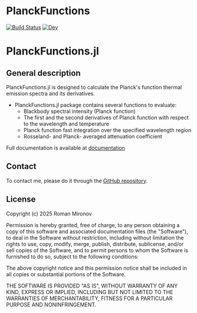 # PlanckFunctions

[![Build Status](https://github.com/Manarom/PlanckFunctions.jl/actions/workflows/CI.yml/badge.svg?branch=master)](https://github.com/Manarom/PlanckFunctions.jl/actions/workflows/CI.yml?query=branch%3Amaster)
[![Dev](https://img.shields.io/badge/docs-dev-blue.svg)](https://manarom.github.io/PlanckFunctions.jl)

# PlanckFunctions.jl

## General description
PlanckFunctions.jl is designed to calculate the Planck's function thermal emission spectra and its derivatives.

- PlanckFunctions.jl package contains several functions to evaluate: 
    - Blackbody spectral intensity (Planck function)
    - The first and the second derivatives of Planck function with respect to the wavelength and temperature 
    - Planck function fast integration over the specified wavelength region 
    - Rosseland- and Planck- averaged attenuation coefficient  

Full documentation is available at  [documentation](https://manarom.github.io/PlanckFunctions.jl/)
## Contact

To contact me, please do it through the [GitHub repository](https://github.com/Manarom/PlanckFunctions.jl).

## License

Copyright (c) 2025 Roman Mironov

Permission is hereby granted, free of charge, to any person obtaining a copy
of this software and associated documentation files (the "Software"), to deal
in the Software without restriction, including without limitation the rights
to use, copy, modify, merge, publish, distribute, sublicense, and/or sell
copies of the Software, and to permit persons to whom the Software is
furnished to do so, subject to the following conditions:

The above copyright notice and this permission notice shall be included in all
copies or substantial portions of the Software.

THE SOFTWARE IS PROVIDED "AS IS", WITHOUT WARRANTY OF ANY KIND, EXPRESS OR
IMPLIED, INCLUDING BUT NOT LIMITED TO THE WARRANTIES OF MERCHANTABILITY,
FITNESS FOR A PARTICULAR PURPOSE AND NONINFRINGEMENT.
